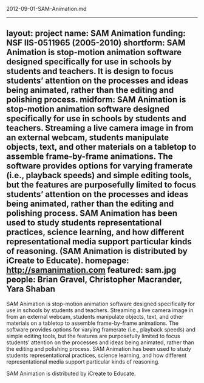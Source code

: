 2012-09-01-SAM-Animation.md

---
layout: project
name: SAM Animation
funding: NSF IIS-0511965 (2005-2010)
shortform: SAM Animation is stop-motion animation software designed specifically for use in schools by students and teachers. It is design to focus students’ attention on the processes and ideas being animated, rather than the editing and polishing process.
midform: SAM Animation is stop-motion animation software designed specifically for use in schools by students and teachers. Streaming a live camera image in from an external webcam, students manipulate objects, text, and other materials on a tabletop to assemble frame-by-frame animations. The software provides options for varying framerate (i.e., playback speeds) and simple editing tools, but the features are purposefully limited to focus students’ attention on the processes and ideas being animated, rather than the editing and polishing process. SAM Animation has been used to study students representational practices, science learning, and how different representational media support particular kinds of reasoning. (SAM Animation is distributed by iCreate to Educate).
homepage: http://samanimation.com
featured: sam.jpg
people: Brian Gravel, Christopher Macrander, Yara Shaban
---
SAM Animation is stop-motion animation software designed specifically for use in schools by students and teachers. Streaming a live camera image in from an external webcam, students manipulate objects, text, and other materials on a tabletop to assemble frame-by-frame animations. The software provides options for varying framerate (i.e., playback speeds) and simple editing tools, but the features are purposefully limited to focus students’ attention on the processes and ideas being animated, rather than the editing and polishing process. SAM Animation has been used to study students representational practices, science learning, and how different representational media support particular kinds of reasoning. 

SAM Animation is distributed by iCreate to Educate.